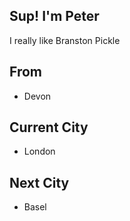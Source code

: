 ## Sup! I'm Peter
I really like Branston Pickle

## From
 * Devon

## Current City
 * London

## Next City
 * Basel